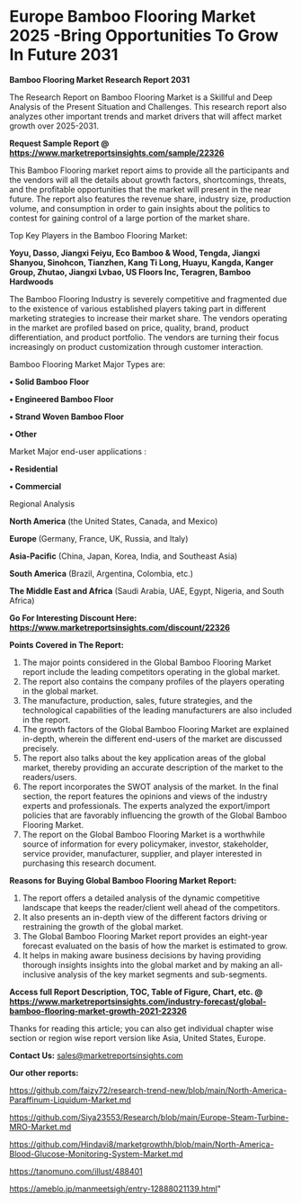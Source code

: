 # Europe Bamboo Flooring Market 2025 -Bring Opportunities To Grow In Future 2031

<strong>Bamboo Flooring Market Research Report 2031</strong>

The Research Report on Bamboo Flooring Market is a Skillful and Deep Analysis of the Present Situation and Challenges. This research report also analyzes other important trends and market drivers that will affect market growth over 2025-2031.

<strong>Request Sample Report @ <a href=https://www.marketreportsinsights.com/sample/22326>https://www.marketreportsinsights.com/sample/22326</a></strong>

This Bamboo Flooring market report aims to provide all the participants and the vendors will all the details about growth factors, shortcomings, threats, and the profitable opportunities that the market will present in the near future. The report also features the revenue share, industry size, production volume, and consumption in order to gain insights about the politics to contest for gaining control of a large portion of the market share.

Top Key Players in the Bamboo Flooring Market:

<strong>Yoyu, Dasso, Jiangxi Feiyu, Eco Bamboo & Wood, Tengda, Jiangxi Shanyou, Sinohcon, Tianzhen, Kang Ti Long, Huayu, Kangda, Kanger Group, Zhutao, Jiangxi Lvbao, US Floors Inc, Teragren, Bamboo Hardwoods</strong>

The Bamboo Flooring Industry is severely competitive and fragmented due to the existence of various established players taking part in different marketing strategies to increase their market share. The vendors operating in the market are profiled based on price, quality, brand, product differentiation, and product portfolio. The vendors are turning their focus increasingly on product customization through customer interaction.

Bamboo Flooring Market Major Types are:

<strong>• Solid Bamboo Floor

• Engineered Bamboo Floor

• Strand Woven Bamboo Floor

• Other</strong>

Market Major end-user applications :

<strong>• Residential

• Commercial</strong>

Regional Analysis

</u><strong><b>North America</b></strong> (the United States, Canada, and Mexico)

<strong><b>Europe </b></strong>(Germany, France, UK, Russia, and Italy)

<strong><b>Asia-Pacific</b></strong> (China, Japan, Korea, India, and Southeast Asia)

<strong><b>South America</b></strong> (Brazil, Argentina, Colombia, etc.)

<strong><b>The Middle East and Africa</b></strong> (Saudi Arabia, UAE, Egypt, Nigeria, and South Africa)

<strong>Go For Interesting Discount Here: <a href=https://www.marketreportsinsights.com/discount/22326>https://www.marketreportsinsights.com/discount/22326</a></strong>

<strong>Points Covered in The Report:</strong>
<ol>
  <li>The major points considered in the Global Bamboo Flooring Market report include the leading competitors operating in the global market.</li>
  <li>The report also contains the company profiles of the players operating in the global market.</li>
  <li>The manufacture, production, sales, future strategies, and the technological capabilities of the leading manufacturers are also included in the report.</li>
  <li>The growth factors of the Global Bamboo Flooring Market are explained in-depth, wherein the different end-users of the market are discussed precisely.</li>
  <li>The report also talks about the key application areas of the global market, thereby providing an accurate description of the market to the readers/users.</li>
  <li>The report incorporates the SWOT analysis of the market. In the final section, the report features the opinions and views of the industry experts and professionals. The experts analyzed the export/import policies that are favorably influencing the growth of the Global Bamboo Flooring Market.</li>
  <li>The report on the Global Bamboo Flooring Market is a worthwhile source of information for every policymaker, investor, stakeholder, service provider, manufacturer, supplier, and player interested in purchasing this research document.</li>
</ol>
<strong>Reasons for Buying Global Bamboo Flooring Market Report:</strong>

<ol>
  <li>The report offers a detailed analysis of the dynamic competitive landscape that keeps the reader/client well ahead of the competitors.</li>
  <li>It also presents an in-depth view of the different factors driving or restraining the growth of the global market.</li>
  <li>The Global Bamboo Flooring Market report provides an eight-year forecast evaluated on the basis of how the market is estimated to grow.</li>
  <li>It helps in making aware business decisions by having providing thorough insights insights into the global market and by making an all-inclusive analysis of the key market segments and sub-segments.</li>
</ol>
<strong>Access full Report Description, TOC, Table of Figure, Chart, etc. @ <a href=https://www.marketreportsinsights.com/industry-forecast/global-bamboo-flooring-market-growth-2021-22326>https://www.marketreportsinsights.com/industry-forecast/global-bamboo-flooring-market-growth-2021-22326</a></strong>


Thanks for reading this article; you can also get individual chapter wise section or region wise report version like Asia, United States, Europe.

<strong>Contact Us:</strong>
sales@marketreportsinsights.com

<strong>Our other reports:</strong>

<a href=https://github.com/faizy72/research-trend-new/blob/main/North-America-Paraffinum-Liquidum-Market.md>https://github.com/faizy72/research-trend-new/blob/main/North-America-Paraffinum-Liquidum-Market.md</a>

<a href=https://github.com/Siya23553/Research/blob/main/Europe-Steam-Turbine-MRO-Market.md>https://github.com/Siya23553/Research/blob/main/Europe-Steam-Turbine-MRO-Market.md</a>

<a href=https://github.com/Hindavi8/marketgrowthh/blob/main/North-America-Blood-Glucose-Monitoring-System-Market.md>https://github.com/Hindavi8/marketgrowthh/blob/main/North-America-Blood-Glucose-Monitoring-System-Market.md</a>

<a href=https://tanomuno.com/illust/488401>https://tanomuno.com/illust/488401</a>

<a href=https://ameblo.jp/manmeetsigh/entry-12888021139.html>https://ameblo.jp/manmeetsigh/entry-12888021139.html</a>"
